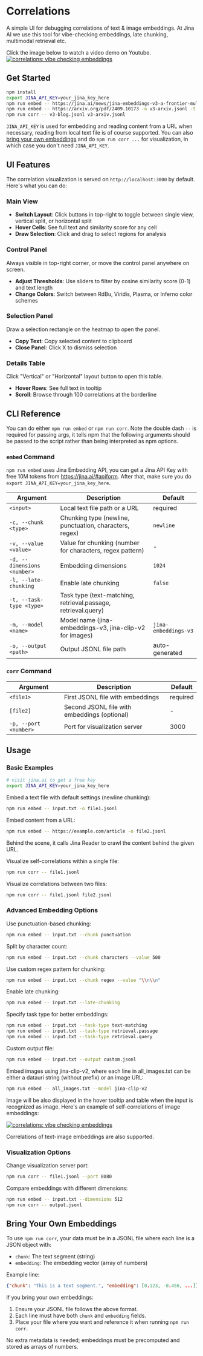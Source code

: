 # Correlations

A simple UI for debugging correlations of text & image embeddings. At Jina AI we use this tool for vibe-checking embeddings, late chunking, multimodal retrieval etc. 


Click the image below to watch a video demo on Youtube.
[![correlations: vibe checking embeddings](example.webp)](https://youtu.be/klvpG2zrRL0)


## Get Started

```bash
npm install
export JINA_API_KEY=your_jina_key_here
npm run embed -- https://jina.ai/news/jina-embeddings-v3-a-frontier-multilingual-embedding-model -o v3-blog.jsonl -t retrieval.query
npm run embed -- https://arxiv.org/pdf/2409.10173 -o v3-arxiv.jsonl -t retrieval.passage
npm run corr -- v3-blog.jsonl v3-arxiv.jsonl
```

`JINA_API_KEY` is used for embedding and reading content from a URL when necessary, reading from local text file is of course supported. You can also [bring your own embeddings](#bring-your-own-embeddings) and do `npm run corr ...` for visualization, in which case you don't need `JINA_API_KEY`.

## UI Features

The correlation visualization is served on `http://localhost:3000` by default. Here's what you can do:

### Main View
- **Switch Layout**: Click buttons in top-right to toggle between single view, vertical split, or horizontal split
- **Hover Cells**: See full text and similarity score for any cell
- **Draw Selection**: Click and drag to select regions for analysis

### Control Panel
Always visible in top-right corner, or move the control panel anywhere on screen.
- **Adjust Thresholds**: Use sliders to filter by cosine similarity score (0-1) and text length
- **Change Colors**: Switch between RdBu, Viridis, Plasma, or Inferno color schemes

### Selection Panel
Draw a selection rectangle on the heatmap to open the panel.
- **Copy Text**: Copy selected content to clipboard
- **Close Panel**: Click X to dismiss selection

### Details Table
Click "Vertical" or "Horizontal" layout button to open this table.
- **Hover Rows**: See full text in tooltip
- **Scroll**: Browse through 100 correlations at the borderline

## CLI Reference

You can do either `npm run embed` or `npm run corr`. Note the double dash `--` is required for passing args, it tells npm that the following arguments should be passed to the script rather than being interpreted as npm options.

### `embed` Command

`npm run embed` uses Jina Embedding API, you can get a Jina API Key with free 10M tokens from https://jina.ai/#apiform. After that, make sure you do `export JINA_API_KEY=your_jina_key_here`.

| Argument | Description | Default |
|----------------|-------------|---------|
| `<input>` | Local text file path or a URL | required |
| `-c, --chunk <type>` | Chunking type (newline, punctuation, characters, regex) | `newline` |
| `-v, --value <value>` | Value for chunking (number for characters, regex pattern) | - |
| `-d, --dimensions <number>` | Embedding dimensions | `1024` |
| `-l, --late-chunking` | Enable late chunking | `false` |
| `-t, --task-type <type>` | Task type (text-matching, retrieval.passage, retrieval.query) |  |
| `-m, --model <name>` | Model name (jina-embeddings-v3, jina-clip-v2 for images) | `jina-embeddings-v3` |
| `-o, --output <path>` | Output JSONL file path | auto-generated |

### `corr` Command

| Argument | Description | Default |
|----------------|-------------|---------|
| `<file1>` | First JSONL file with embeddings | required |
| `[file2]` | Second JSONL file with embeddings (optional) | - |
| `-p, --port <number>` | Port for visualization server | 3000 |

## Usage

### Basic Examples

```bash
# visit jina.ai to get a free key
export JINA_API_KEY=your_jina_key_here
```

Embed a text file with default settings (newline chunking):
```bash
npm run embed -- input.txt -o file1.jsonl
```

Embed content from a URL:
```bash
npm run embed -- https://example.com/article -o file2.jsonl
```
Behind the scene, it calls Jina Reader to crawl the content behind the given URL.

Visualize self-correlations within a single file:
```bash
npm run corr -- file1.jsonl
```

Visualize correlations between two files:
```bash
npm run corr -- file1.jsonl file2.jsonl
```

### Advanced Embedding Options

Use punctuation-based chunking:
```bash
npm run embed -- input.txt --chunk punctuation
```

Split by character count:
```bash
npm run embed -- input.txt --chunk characters --value 500
```

Use custom regex pattern for chunking:
```bash
npm run embed -- input.txt --chunk regex --value "\\n\\n"
```

Enable late chunking:
```bash
npm run embed -- input.txt --late-chunking
```

Specify task type for better embeddings:
```bash
npm run embed -- input.txt --task-type text-matching
npm run embed -- input.txt --task-type retrieval.passage
npm run embed -- input.txt --task-type retrieval.query
```

Custom output file:
```bash
npm run embed -- input.txt --output custom.jsonl
```

Embed images using jina-clip-v2, where each line in all_images.txt can be either a datauri string (without prefix) or an image URL:
```bash
npm run embed -- all_images.txt --model jina-clip-v2
```

Image will be also displayed in the hover tooltip and table when the input is recognized as image. Here's an example of self-correlations of image embeddings:

[![correlations: vibe checking embeddings](example-2.webp)](https://youtu.be/klvpG2zrRL0)

Correlations of text-image embeddings are also supported.


### Visualization Options

Change visualization server port:
```bash
npm run corr -- file1.jsonl --port 8080
```

Compare embeddings with different dimensions:
```bash
npm run embed -- input.txt --dimensions 512
npm run corr -- output.jsonl
```

## Bring Your Own Embeddings

To use `npm run corr`, your data must be in a JSONL file where each line is a JSON object with:
- `chunk`: The text segment (string)
- `embedding`: The embedding vector (array of numbers)

Example line:
```json
{"chunk": "This is a text segment.", "embedding": [0.123, -0.456, ...]}
```

If you bring your own embeddings:
1. Ensure your JSONL file follows the above format.
2. Each line must have both `chunk` and `embedding` fields.
3. Place your file where you want and reference it when running `npm run corr`.

No extra metadata is needed; embeddings must be precomputed and stored as arrays of numbers.
